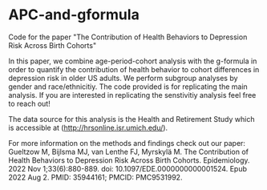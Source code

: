 # APC-and-gformula
Code for the paper "The Contribution of Health Behaviors to Depression Risk Across Birth Cohorts"

In this paper, we combine age-period-cohort analysis with the g-formula in order to quantify the contribution of health behavior to cohort differences in depression risk in older US adults. We perform subgroup analyses by gender and race/ethnicitiy. The code provided is for replicating the main analysis. If you are interested in replicating the senstivitiy analysis feel free to reach out!

The data source for this analysis is the Health and Retirement Study which is accessible at (http://hrsonline.isr.umich.edu/).

For more information on the methods and findings check out our paper: Gueltzow M, Bijlsma MJ, van Lenthe FJ, Myrskylä M. The Contribution of Health Behaviors to Depression Risk Across Birth Cohorts. Epidemiology. 2022 Nov 1;33(6):880-889. doi: 10.1097/EDE.0000000000001524. Epub 2022 Aug 2. PMID: 35944161; PMCID: PMC9531992.
